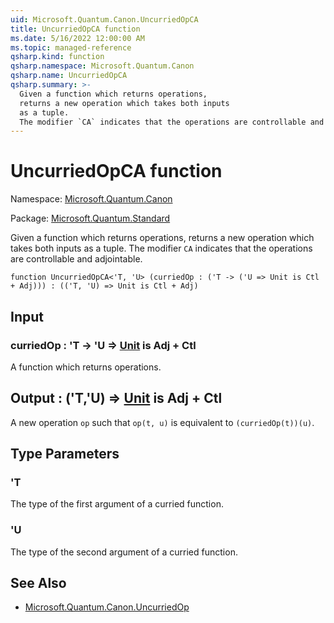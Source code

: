 ```yaml
---
uid: Microsoft.Quantum.Canon.UncurriedOpCA
title: UncurriedOpCA function
ms.date: 5/16/2022 12:00:00 AM
ms.topic: managed-reference
qsharp.kind: function
qsharp.namespace: Microsoft.Quantum.Canon
qsharp.name: UncurriedOpCA
qsharp.summary: >-
  Given a function which returns operations,
  returns a new operation which takes both inputs
  as a tuple.
  The modifier `CA` indicates that the operations are controllable and adjointable.
---
```


# UncurriedOpCA function

Namespace: [Microsoft.Quantum.Canon](xref:Microsoft.Quantum.Canon)

Package: [Microsoft.Quantum.Standard](https://nuget.org/packages/Microsoft.Quantum.Standard)


Given a function which returns operations,returns a new operation which takes both inputsas a tuple.The modifier `CA` indicates that the operations are controllable and adjointable.

```qsharp
function UncurriedOpCA<'T, 'U> (curriedOp : ('T -> ('U => Unit is Ctl + Adj))) : (('T, 'U) => Unit is Ctl + Adj)
```


## Input

### curriedOp : 'T -> 'U => [Unit](xref:microsoft.quantum.qsharp.valueliterals#unit-literal)  is Adj + Ctl

A function which returns operations.



## Output : ('T,'U) => [Unit](xref:microsoft.quantum.qsharp.valueliterals#unit-literal)  is Adj + Ctl

A new operation `op` such that `op(t, u)` is equivalentto `(curriedOp(t))(u)`.

## Type Parameters

### 'T

The type of the first argument of a curried function.
### 'U

The type of the second argument of a curried function.

## See Also

- [Microsoft.Quantum.Canon.UncurriedOp](xref:Microsoft.Quantum.Canon.UncurriedOp)